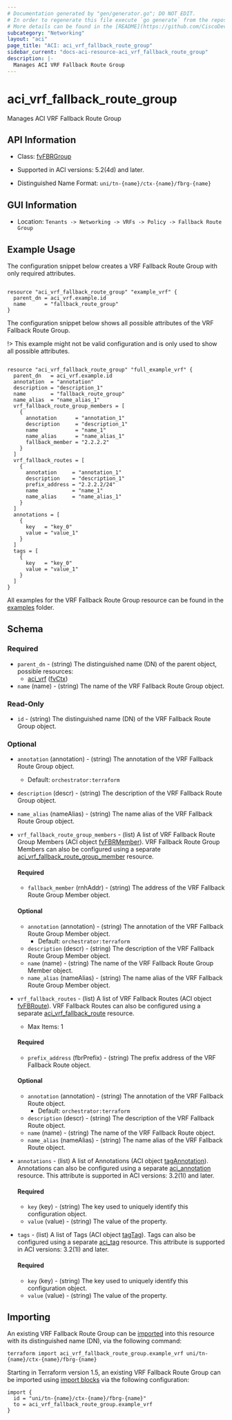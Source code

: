 ```yaml
---
# Documentation generated by "gen/generator.go"; DO NOT EDIT.
# In order to regenerate this file execute `go generate` from the repository root.
# More details can be found in the [README](https://github.com/CiscoDevNet/terraform-provider-aci/blob/master/README.md).
subcategory: "Networking"
layout: "aci"
page_title: "ACI: aci_vrf_fallback_route_group"
sidebar_current: "docs-aci-resource-aci_vrf_fallback_route_group"
description: |-
  Manages ACI VRF Fallback Route Group
---
```


# aci_vrf_fallback_route_group #

Manages ACI VRF Fallback Route Group



## API Information ##

* Class: [fvFBRGroup](https://pubhub.devnetcloud.com/media/model-doc-latest/docs/app/index.html#/objects/fvFBRGroup/overview)

* Supported in ACI versions: 5.2(4d) and later.

* Distinguished Name Format: `uni/tn-{name}/ctx-{name}/fbrg-{name}`

## GUI Information ##

* Location: `Tenants -> Networking -> VRFs -> Policy -> Fallback Route Group`

## Example Usage ##

The configuration snippet below creates a VRF Fallback Route Group with only required attributes.

```hcl

resource "aci_vrf_fallback_route_group" "example_vrf" {
  parent_dn = aci_vrf.example.id
  name      = "fallback_route_group"
}

```
The configuration snippet below shows all possible attributes of the VRF Fallback Route Group.

!> This example might not be valid configuration and is only used to show all possible attributes.

```hcl

resource "aci_vrf_fallback_route_group" "full_example_vrf" {
  parent_dn   = aci_vrf.example.id
  annotation  = "annotation"
  description = "description_1"
  name        = "fallback_route_group"
  name_alias  = "name_alias_1"
  vrf_fallback_route_group_members = [
    {
      annotation      = "annotation_1"
      description     = "description_1"
      name            = "name_1"
      name_alias      = "name_alias_1"
      fallback_member = "2.2.2.2"
    }
  ]
  vrf_fallback_routes = [
    {
      annotation     = "annotation_1"
      description    = "description_1"
      prefix_address = "2.2.2.2/24"
      name           = "name_1"
      name_alias     = "name_alias_1"
    }
  ]
  annotations = [
    {
      key   = "key_0"
      value = "value_1"
    }
  ]
  tags = [
    {
      key   = "key_0"
      value = "value_1"
    }
  ]
}

```

All examples for the VRF Fallback Route Group resource can be found in the [examples](https://github.com/CiscoDevNet/terraform-provider-aci/tree/master/examples/resources/aci_vrf_fallback_route_group) folder.

## Schema ##

### Required ###

* `parent_dn` - (string) The distinguished name (DN) of the parent object, possible resources:
  - [aci_vrf](https://registry.terraform.io/providers/CiscoDevNet/aci/latest/docs/resources/vrf) ([fvCtx](https://pubhub.devnetcloud.com/media/model-doc-latest/docs/app/index.html#/objects/fvCtx/overview))
* `name` (name) - (string) The name of the VRF Fallback Route Group object.

### Read-Only ###

* `id` - (string) The distinguished name (DN) of the VRF Fallback Route Group object.

### Optional ###
  
* `annotation` (annotation) - (string) The annotation of the VRF Fallback Route Group object.
  - Default: `orchestrator:terraform`
* `description` (descr) - (string) The description of the VRF Fallback Route Group object.
* `name_alias` (nameAlias) - (string) The name alias of the VRF Fallback Route Group object.

* `vrf_fallback_route_group_members` - (list) A list of VRF Fallback Route Group Members (ACI object [fvFBRMember](https://pubhub.devnetcloud.com/media/model-doc-latest/docs/app/index.html#/objects/fvFBRMember/overview)). VRF Fallback Route Group Members can also be configured using a separate [aci_vrf_fallback_route_group_member](https://registry.terraform.io/providers/CiscoDevNet/aci/latest/docs/resources/vrf_fallback_route_group_member) resource.
  
  #### Required ####
  
  * `fallback_member` (rnhAddr) - (string) The address of the VRF Fallback Route Group Member object.

  #### Optional ####
    
  * `annotation` (annotation) - (string) The annotation of the VRF Fallback Route Group Member object.
      - Default: `orchestrator:terraform`
  * `description` (descr) - (string) The description of the VRF Fallback Route Group Member object.
  * `name` (name) - (string) The name of the VRF Fallback Route Group Member object.
  * `name_alias` (nameAlias) - (string) The name alias of the VRF Fallback Route Group Member object.

* `vrf_fallback_routes` - (list) A list of VRF Fallback Routes (ACI object [fvFBRoute](https://pubhub.devnetcloud.com/media/model-doc-latest/docs/app/index.html#/objects/fvFBRoute/overview)). VRF Fallback Routes can also be configured using a separate [aci_vrf_fallback_route](https://registry.terraform.io/providers/CiscoDevNet/aci/latest/docs/resources/vrf_fallback_route) resource.
    - Max Items: 1
  
  #### Required ####
  
  * `prefix_address` (fbrPrefix) - (string) The prefix address of the VRF Fallback Route object.

  #### Optional ####
    
  * `annotation` (annotation) - (string) The annotation of the VRF Fallback Route object.
      - Default: `orchestrator:terraform`
  * `description` (descr) - (string) The description of the VRF Fallback Route object.
  * `name` (name) - (string) The name of the VRF Fallback Route object.
  * `name_alias` (nameAlias) - (string) The name alias of the VRF Fallback Route object.

* `annotations` - (list) A list of Annotations (ACI object [tagAnnotation](https://pubhub.devnetcloud.com/media/model-doc-latest/docs/app/index.html#/objects/tagAnnotation/overview)). Annotations can also be configured using a separate [aci_annotation](https://registry.terraform.io/providers/CiscoDevNet/aci/latest/docs/resources/annotation) resource. This attribute is supported in ACI versions: 3.2(1l) and later.
  
  #### Required ####
  
  * `key` (key) - (string) The key used to uniquely identify this configuration object.
  * `value` (value) - (string) The value of the property.

* `tags` - (list) A list of Tags (ACI object [tagTag](https://pubhub.devnetcloud.com/media/model-doc-latest/docs/app/index.html#/objects/tagTag/overview)). Tags can also be configured using a separate [aci_tag](https://registry.terraform.io/providers/CiscoDevNet/aci/latest/docs/resources/tag) resource. This attribute is supported in ACI versions: 3.2(1l) and later.
  
  #### Required ####
  
  * `key` (key) - (string) The key used to uniquely identify this configuration object.
  * `value` (value) - (string) The value of the property.

## Importing

An existing VRF Fallback Route Group can be [imported](https://www.terraform.io/docs/import/index.html) into this resource with its distinguished name (DN), via the following command:

```
terraform import aci_vrf_fallback_route_group.example_vrf uni/tn-{name}/ctx-{name}/fbrg-{name}
```

Starting in Terraform version 1.5, an existing VRF Fallback Route Group can be imported
using [import blocks](https://developer.hashicorp.com/terraform/language/import) via the following configuration:

```
import {
  id = "uni/tn-{name}/ctx-{name}/fbrg-{name}"
  to = aci_vrf_fallback_route_group.example_vrf
}
```
